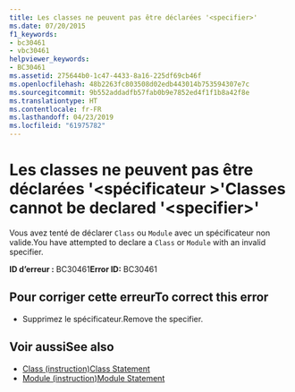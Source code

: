 ```yaml
---
title: Les classes ne peuvent pas être déclarées '<specifier>'
ms.date: 07/20/2015
f1_keywords:
- bc30461
- vbc30461
helpviewer_keywords:
- BC30461
ms.assetid: 275644b0-1c47-4433-8a16-225df69cb46f
ms.openlocfilehash: 48b2263fc803508d02edb443014b753594307e7c
ms.sourcegitcommit: 9b552addadfb57fab0b9e7852ed4f1f1b8a42f8e
ms.translationtype: HT
ms.contentlocale: fr-FR
ms.lasthandoff: 04/23/2019
ms.locfileid: "61975782"
---
```

# <a name="classes-cannot-be-declared-specifier"></a><span data-ttu-id="4b69b-102">Les classes ne peuvent pas être déclarées '\<spécificateur >'</span><span class="sxs-lookup"><span data-stu-id="4b69b-102">Classes cannot be declared '\<specifier>'</span></span>
<span data-ttu-id="4b69b-103">Vous avez tenté de déclarer `Class` ou `Module` avec un spécificateur non valide.</span><span class="sxs-lookup"><span data-stu-id="4b69b-103">You have attempted to declare a `Class` or `Module` with an invalid specifier.</span></span>  
  
 <span data-ttu-id="4b69b-104">**ID d’erreur :** BC30461</span><span class="sxs-lookup"><span data-stu-id="4b69b-104">**Error ID:** BC30461</span></span>  
  
## <a name="to-correct-this-error"></a><span data-ttu-id="4b69b-105">Pour corriger cette erreur</span><span class="sxs-lookup"><span data-stu-id="4b69b-105">To correct this error</span></span>  
  
- <span data-ttu-id="4b69b-106">Supprimez le spécificateur.</span><span class="sxs-lookup"><span data-stu-id="4b69b-106">Remove the specifier.</span></span>  
  
## <a name="see-also"></a><span data-ttu-id="4b69b-107">Voir aussi</span><span class="sxs-lookup"><span data-stu-id="4b69b-107">See also</span></span>

- [<span data-ttu-id="4b69b-108">Class (instruction)</span><span class="sxs-lookup"><span data-stu-id="4b69b-108">Class Statement</span></span>](../../visual-basic/language-reference/statements/class-statement.md)
- [<span data-ttu-id="4b69b-109">Module (instruction)</span><span class="sxs-lookup"><span data-stu-id="4b69b-109">Module Statement</span></span>](../../visual-basic/language-reference/statements/module-statement.md)
